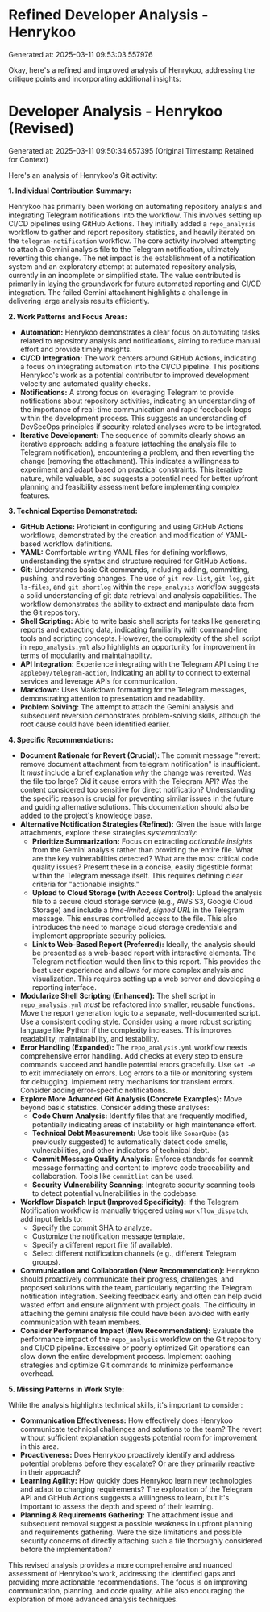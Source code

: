 # Refined Developer Analysis - Henrykoo
Generated at: 2025-03-11 09:53:03.557976

Okay, here's a refined and improved analysis of Henrykoo, addressing the critique points and incorporating additional insights:

# Developer Analysis - Henrykoo (Revised)
Generated at: 2025-03-11 09:50:34.657395 (Original Timestamp Retained for Context)

Here's an analysis of Henrykoo's Git activity:

**1. Individual Contribution Summary:**

Henrykoo has primarily been working on automating repository analysis and integrating Telegram notifications into the workflow. This involves setting up CI/CD pipelines using GitHub Actions. They initially added a `repo_analysis` workflow to gather and report repository statistics, and heavily iterated on the `telegram-notification` workflow. The core activity involved attempting to attach a Gemini analysis file to the Telegram notification, ultimately reverting this change.  The net impact is the establishment of a notification system and an exploratory attempt at automated repository analysis, currently in an incomplete or simplified state. The value contributed is primarily in laying the groundwork for future automated reporting and CI/CD integration. The failed Gemini attachment highlights a challenge in delivering large analysis results efficiently.

**2. Work Patterns and Focus Areas:**

*   **Automation:** Henrykoo demonstrates a clear focus on automating tasks related to repository analysis and notifications, aiming to reduce manual effort and provide timely insights.
*   **CI/CD Integration:** The work centers around GitHub Actions, indicating a focus on integrating automation into the CI/CD pipeline.  This positions Henrykoo's work as a potential contributor to improved development velocity and automated quality checks.
*   **Notifications:**  A strong focus on leveraging Telegram to provide notifications about repository activities, indicating an understanding of the importance of real-time communication and rapid feedback loops within the development process. This suggests an understanding of DevSecOps principles if security-related analyses were to be integrated.
*   **Iterative Development:** The sequence of commits clearly shows an iterative approach: adding a feature (attaching the analysis file to Telegram notification), encountering a problem, and then reverting the change (removing the attachment). This indicates a willingness to experiment and adapt based on practical constraints.  This iterative nature, while valuable, also suggests a potential need for better upfront planning and feasibility assessment before implementing complex features.

**3. Technical Expertise Demonstrated:**

*   **GitHub Actions:** Proficient in configuring and using GitHub Actions workflows, demonstrated by the creation and modification of YAML-based workflow definitions.
*   **YAML:** Comfortable writing YAML files for defining workflows, understanding the syntax and structure required for GitHub Actions.
*   **Git:**  Understands basic Git commands, including adding, committing, pushing, and reverting changes. The use of `git rev-list`, `git log`, `git ls-files`, and `git shortlog` within the `repo_analysis` workflow suggests a solid understanding of git data retrieval and analysis capabilities. The workflow demonstrates the ability to extract and manipulate data from the Git repository.
*   **Shell Scripting:** Able to write basic shell scripts for tasks like generating reports and extracting data, indicating familiarity with command-line tools and scripting concepts.  However, the complexity of the shell script in `repo_analysis.yml` also highlights an opportunity for improvement in terms of modularity and maintainability.
*   **API Integration:** Experience integrating with the Telegram API using the `appleboy/telegram-action`, indicating an ability to connect to external services and leverage APIs for communication.
*   **Markdown:** Uses Markdown formatting for the Telegram messages, demonstrating attention to presentation and readability.
*   **Problem Solving:** The attempt to attach the Gemini analysis and subsequent reversion demonstrates problem-solving skills, although the root cause could have been identified earlier.

**4. Specific Recommendations:**

*   **Document Rationale for Revert (Crucial):** The commit message "revert: remove document attachment from telegram notification" is insufficient.  It *must* include a brief explanation *why* the change was reverted. Was the file too large? Did it cause errors with the Telegram API? Was the content considered too sensitive for direct notification?  Understanding the specific reason is crucial for preventing similar issues in the future and guiding alternative solutions.  This documentation should also be added to the project's knowledge base.
*   **Alternative Notification Strategies (Refined):** Given the issue with large attachments, explore these strategies *systematically*:
    *   **Prioritize Summarization:**  Focus on extracting *actionable insights* from the Gemini analysis rather than providing the entire file.  What are the key vulnerabilities detected? What are the most critical code quality issues?  Present these in a concise, easily digestible format within the Telegram message itself.  This requires defining clear criteria for "actionable insights."
    *   **Upload to Cloud Storage (with Access Control):** Upload the analysis file to a secure cloud storage service (e.g., AWS S3, Google Cloud Storage) and include a *time-limited, signed URL* in the Telegram message. This ensures controlled access to the file.  This also introduces the need to manage cloud storage credentials and implement appropriate security policies.
    *   **Link to Web-Based Report (Preferred):**  Ideally, the analysis should be presented as a web-based report with interactive elements. The Telegram notification would then link to this report.  This provides the best user experience and allows for more complex analysis and visualization. This requires setting up a web server and developing a reporting interface.
*   **Modularize Shell Scripting (Enhanced):** The shell script in `repo_analysis.yml` *must* be refactored into smaller, reusable functions.  Move the report generation logic to a separate, well-documented script.  Use a consistent coding style.  Consider using a more robust scripting language like Python if the complexity increases.  This improves readability, maintainability, and testability.
*   **Error Handling (Expanded):**  The `repo_analysis.yml` workflow needs comprehensive error handling. Add checks at every step to ensure commands succeed and handle potential errors gracefully.  Use `set -e` to exit immediately on errors.  Log errors to a file or monitoring system for debugging.  Implement retry mechanisms for transient errors. Consider adding error-specific notifications.
*   **Explore More Advanced Git Analysis (Concrete Examples):** Move beyond basic statistics. Consider adding these analyses:
    *   **Code Churn Analysis:** Identify files that are frequently modified, potentially indicating areas of instability or high maintenance effort.
    *   **Technical Debt Measurement:** Use tools like `SonarQube` (as previously suggested) to automatically detect code smells, vulnerabilities, and other indicators of technical debt.
    *   **Commit Message Quality Analysis:** Enforce standards for commit message formatting and content to improve code traceability and collaboration. Tools like `commitlint` can be used.
    *   **Security Vulnerability Scanning:** Integrate security scanning tools to detect potential vulnerabilities in the codebase.
*   **Workflow Dispatch Input (Improved Specificity):** If the Telegram Notification workflow is manually triggered using `workflow_dispatch`, add input fields to:
    *   Specify the commit SHA to analyze.
    *   Customize the notification message template.
    *   Specify a different report file (if available).
    *   Select different notification channels (e.g., different Telegram groups).
*   **Communication and Collaboration (New Recommendation):**  Henrykoo should proactively communicate their progress, challenges, and proposed solutions with the team, particularly regarding the Telegram notification integration.  Seeking feedback early and often can help avoid wasted effort and ensure alignment with project goals. The difficulty in attaching the gemini analysis file could have been avoided with early communication with team members.
*   **Consider Performance Impact (New Recommendation):** Evaluate the performance impact of the `repo_analysis` workflow on the Git repository and CI/CD pipeline.  Excessive or poorly optimized Git operations can slow down the entire development process.  Implement caching strategies and optimize Git commands to minimize performance overhead.

**5. Missing Patterns in Work Style:**

While the analysis highlights technical skills, it's important to consider:

*   **Communication Effectiveness:** How effectively does Henrykoo communicate technical challenges and solutions to the team? The revert without sufficient explanation suggests potential room for improvement in this area.
*   **Proactiveness:** Does Henrykoo proactively identify and address potential problems before they escalate? Or are they primarily reactive in their approach?
*   **Learning Agility:** How quickly does Henrykoo learn new technologies and adapt to changing requirements? The exploration of the Telegram API and GitHub Actions suggests a willingness to learn, but it's important to assess the depth and speed of their learning.
*   **Planning & Requirements Gathering:** The attachment issue and subsequent removal suggest a possible weakness in upfront planning and requirements gathering. Were the size limitations and possible security concerns of directly attaching such a file thoroughly considered before the implementation?

This revised analysis provides a more comprehensive and nuanced assessment of Henrykoo's work, addressing the identified gaps and providing more actionable recommendations. The focus is on improving communication, planning, and code quality, while also encouraging the exploration of more advanced analysis techniques.
